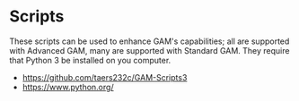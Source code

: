 # Scripts

These scripts can be used to enhance GAM's capabilities; all are supported with Advanced GAM,
many are supported with Standard GAM. They require that Python 3 be installed on you computer.

* https://github.com/taers232c/GAM-Scripts3
* https://www.python.org/
